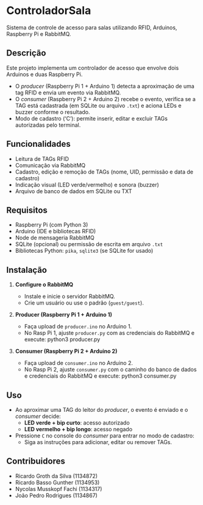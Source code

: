 # ControladorSala

Sistema de controle de acesso para salas utilizando RFID, Arduinos, Raspberry Pi e RabbitMQ.

## Descrição

Este projeto implementa um controlador de acesso que envolve dois Arduinos e duas Raspberry Pi.  
- O *producer* (Raspberry Pi 1 + Arduino 1) detecta a aproximação de uma tag RFID e envia um evento via RabbitMQ.  
- O *consumer* (Raspberry Pi 2 + Arduino 2) recebe o evento, verifica se a TAG está cadastrada (em SQLite ou arquivo `.txt`) e aciona LEDs e buzzer conforme o resultado.  
- Modo de cadastro (‘C’): permite inserir, editar e excluir TAGs autorizadas pelo terminal.

## Funcionalidades

- Leitura de TAGs RFID  
- Comunicação via RabbitMQ  
- Cadastro, edição e remoção de TAGs (nome, UID, permissão e data de cadastro)  
- Indicação visual (LED verde/vermelho) e sonora (buzzer)  
- Arquivo de banco de dados em SQLite ou TXT  

## Requisitos

- Raspberry Pi (com Python 3)  
- Arduino (IDE e bibliotecas RFID)  
- Node de mensageria RabbitMQ  
- SQLite (opcional) ou permissão de escrita em arquivo `.txt`  
- Bibliotecas Python: `pika`, `sqlite3` (se SQLite for usado)

## Instalação

1. **Configure o RabbitMQ**  
   - Instale e inicie o servidor RabbitMQ.  
   - Crie um usuário ou use o padrão (`guest/guest`).

2. **Producer (Raspberry Pi 1 + Arduino 1)**  
   - Faça upload de `producer.ino` no Arduino 1.  
   - No Rasp Pi 1, ajuste `producer.py` com as credenciais do RabbitMQ e execute:
     python3 producer.py

3. **Consumer (Raspberry Pi 2 + Arduino 2)**  
   - Faça upload de `consumer.ino` no Arduino 2.  
   - No Rasp Pi 2, ajuste `consumer.py` com o caminho do banco de dados e credenciais do RabbitMQ e execute:
     python3 consumer.py

## Uso

- Ao aproximar uma TAG do leitor do *producer*, o evento é enviado e o *consumer* decide:
  - **LED verde + bip curto**: acesso autorizado  
  - **LED vermelho + bip longo**: acesso negado  
- Pressione `C` no console do *consumer* para entrar no modo de cadastro:
  - Siga as instruções para adicionar, editar ou remover TAGs.

## Contribuidores

- Ricardo Groth da Silva  (1134872)
- Ricardo Basso Gunther  (1134953)
- Nycolas Musskopf Fachi  (1134317)
- João Pedro Rodrigues (1134867)  
